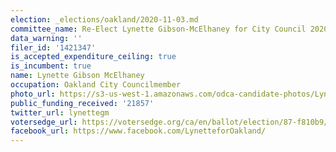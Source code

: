 ```yaml
---
election: _elections/oakland/2020-11-03.md
committee_name: Re-Elect Lynette Gibson-McElhaney for City Council 2020
data_warning: ''
filer_id: '1421347'
is_accepted_expenditure_ceiling: true
is_incumbent: true
name: Lynette Gibson McElhaney
occupation: Oakland City Councilmember
photo_url: https://s3-us-west-1.amazonaws.com/odca-candidate-photos/Lynette-Gibson-McElhaney.png
public_funding_received: '21857'
twitter_url: lynettegm
votersedge_url: https://votersedge.org/ca/en/ballot/election/87-f810b9/address/null/zip/94611/contests/contest/21267/candidate/151392?cty=ca%2falm
facebook_url: https://www.facebook.com/LynetteforOakland/
---
```

